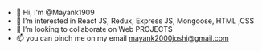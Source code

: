 - 👋 Hi, I’m @Mayank1909
- 👀 I’m interested in React JS, Redux, Express JS, Mongoose, HTML ,CSS
- 💞️ I’m looking to collaborate on  Web PROJECTS
- 📫 you can pinch me on my email mayank2000joshi@gmail.com

<!---
Mayank1909/Mayank1909 is a ✨ special ✨ repository because its `README.md` (this file) appears on your GitHub profile.
You can click the Preview link to take a look at your changes.
--->
